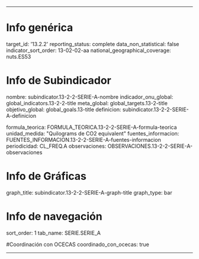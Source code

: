 ---

# Info genérica
target_id: '13.2.2'
reporting_status: complete
data_non_statistical: false
indicator_sort_order: 13-02-02-aa
national_geographical_coverage: nuts.ES53

# Info de Subindicador
nombre: subindicator.13-2-2-SERIE-A-nombre
indicador_onu_global: global_indicators.13-2-2-title
meta_global: global_targets.13-2-title
objetivo_global: global_goals.13-title
definicion: subindicator.13-2-2-SERIE-A-definicion

formula_teorica: FORMULA_TEORICA.13-2-2-SERIE-A-formula-teorica
unidad_medida: "Quilograms de CO2 equivalent"
fuentes_informacion: FUENTES_INFORMACION.13-2-2-SERIE-A-fuentes-informacion
periodicidad: CL_FREQ.A
observaciones: OBSERVACIONES.13-2-2-SERIE-A-observaciones
# Info de Gráficas
graph_title: subindicator.13-2-2-SERIE-A-graph-title
graph_type: bar

# Info de navegación
sort_order: 1
tab_name: SERIE.SERIE_A

#Coordinación con OCECAS
coordinado_con_ocecas: true

---